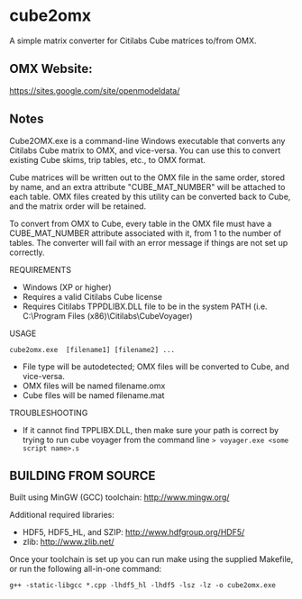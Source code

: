 cube2omx
========

A simple matrix converter for Citilabs Cube matrices to/from OMX.

OMX Website:
------------
https://sites.google.com/site/openmodeldata/


Notes
-----

Cube2OMX.exe is a command-line Windows executable that converts any Citilabs Cube matrix to OMX, and vice-versa.   You can use this to convert existing Cube skims, trip tables, etc., to OMX format.

Cube matrices will be written out to the OMX file in the same order, stored by name, and an extra attribute "CUBE_MAT_NUMBER" will be attached to each table. OMX files created by this utility can be converted back to Cube, and the matrix order will be retained.

To convert from OMX to Cube, every table in the OMX file must have a CUBE_MAT_NUMBER attribute associated with it, from 1 to the number of tables. The converter will fail with an error message if things are not set up correctly.


REQUIREMENTS

* Windows (XP or higher)
* Requires a valid Citilabs Cube license
* Requires Citilabs TPPDLIBX.DLL file to be in the system PATH (i.e. C:\Program Files (x86)\Citilabs\CubeVoyager)

USAGE

`cube2omx.exe  [filename1] [filename2] ...`
* File type will be autodetected; OMX files will be converted to Cube, and vice-versa.
* OMX files will be named filename.omx
* Cube files will be named filename.mat

TROUBLESHOOTING
* If it cannot find TPPLIBX.DLL, then make sure your path is correct by trying to run cube voyager from the command line `> voyager.exe <some script name>.s`

BUILDING FROM SOURCE
--------------------

Built using MinGW (GCC) toolchain:
http://www.mingw.org/

Additional required libraries:
* HDF5, HDF5_HL, and SZIP: http://www.hdfgroup.org/HDF5/
* zlib: http://www.zlib.net/

Once your toolchain is set up you can run make using the supplied
Makefile, or run the following all-in-one command:

`g++ -static-libgcc *.cpp -lhdf5_hl -lhdf5 -lsz -lz -o cube2omx.exe`


